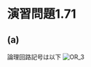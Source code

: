 # 演習問題1.71

## (a)

論理回路記号は以下
![OR_3](https://horie-t.github.io/DigitalDesignAndComputerArchitecture-Ans/images/ex1-71/OR3_1.svg)
